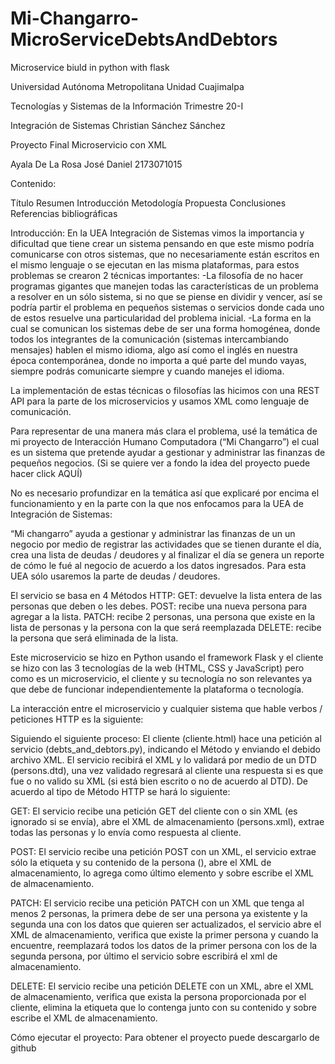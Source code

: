 # Mi-Changarro-MicroServiceDebtsAndDebtors
Microservice biuld in python with flask

Universidad Autónoma Metropolitana
Unidad Cuajimalpa

Tecnologías y Sistemas de la Información
Trimestre 20-I

Integración de Sistemas
Christian Sánchez Sánchez

Proyecto Final
Microservicio con XML

Ayala De La Rosa José Daniel
2173071015

Contenido:

Título
Resumen
Introducción
Metodología
Propuesta
Conclusiones
Referencias bibliográficas














Introducción: 
En la UEA Integración de Sistemas vimos la importancia y dificultad que tiene crear un sistema pensando en que este mismo podría comunicarse con otros sistemas, que no necesariamente están escritos en el mismo lenguaje o se ejecutan en las misma plataformas, para estos problemas se crearon 2 técnicas importantes:
-La filosofía de no hacer programas gigantes que manejen todas las características de un problema a resolver en un sólo sistema, si no que se piense en dividir y vencer, así se podría partir el problema en pequeños sistemas o servicios donde cada uno de estos resuelve una particularidad del problema inicial.
-La forma en la cual se comunican los sistemas debe de ser una forma homogénea, donde todos los integrantes de la comunicación (sistemas intercambiando mensajes) hablen el mismo idioma, algo así como el inglés en nuestra época contemporánea, donde no importa a qué parte del mundo vayas, siempre podrás comunicarte siempre y cuando manejes el idioma.

La implementación de estas técnicas o filosofías las hicimos con una REST API para la parte de los microservicios y usamos XML como lenguaje de comunicación.

Para representar de una manera más clara el problema, usé la temática de mi proyecto de Interacción Humano Computadora (“Mi Changarro”)  el cual es un sistema que pretende ayudar a gestionar y administrar las finanzas de pequeños negocios.
(Si se quiere ver a fondo la idea del proyecto puede hacer click AQUÍ)

No es necesario profundizar en la temática así que explicaré por encima el funcionamiento y en la parte con la que nos enfocamos para la UEA de Integración de Sistemas:

“Mi changarro” ayuda a gestionar y administrar las finanzas de un un negocio por medio de registrar las actividades que se tienen durante el día, crea una lista de deudas / deudores y al finalizar el día se genera un reporte de cómo le fué al negocio de acuerdo a los datos ingresados.
Para esta UEA sólo usaremos la parte de deudas / deudores.

El servicio se basa en 4 Métodos HTTP:
GET: devuelve la lista entera de las personas que deben o les debes.
POST: recibe una nueva persona para agregar a la lista.
PATCH: recibe 2 personas, una persona que existe en la lista de personas y la persona con la que será reemplazada
DELETE: recibe la persona que será eliminada de la lista.

Este microservicio se hizo en Python usando el framework Flask y el cliente se hizo con las 3 tecnologías de la web (HTML, CSS y JavaScript) pero como es un microservicio, el cliente y su tecnología no son relevantes ya que debe de funcionar independientemente la plataforma o tecnología.

La interacción entre el microservicio y cualquier sistema que hable verbos / peticiones HTTP es la siguiente:

Siguiendo el siguiente proceso:
El cliente (cliente.html) hace una petición al servicio (debts_and_debtors.py), indicando el Método y enviando el debido archivo XML.
El servicio recibirá el XML y lo validará por medio de un DTD (persons.dtd), una vez validado regresará al cliente una respuesta si es que fue o no valido su XML (si está bien escrito o no de acuerdo al DTD).
De acuerdo al tipo de Método HTTP se hará lo siguiente:

GET: El servicio recibe una petición GET del cliente con o sin XML (es ignorado si se envía), abre el XML de almacenamiento (persons.xml), extrae todas las personas y lo envía como respuesta al cliente.

POST: El servicio recibe una petición POST con un XML, el servicio extrae sólo la etiqueta y su contenido de la persona (<person>), abre el XML de almacenamiento, lo agrega como último elemento y sobre escribe el XML de almacenamiento.

PATCH: El servicio recibe una petición PATCH con un XML que tenga al menos 2 personas, la primera debe de ser una persona ya existente y la segunda una con los datos que quieren ser actualizados, el servicio abre el XML de almacenamiento, verifica que existe la primer persona y cuando la encuentre, reemplazará todos los datos de la primer persona con los de la segunda persona, por último el servicio sobre escribirá el xml de almacenamiento.

DELETE: El servicio recibe una petición DELETE con un XML, abre el XML de almacenamiento, verifica que exista la persona proporcionada por el cliente, elimina la etiqueta que lo contenga junto con su contenido y sobre escribe el XML de almacenamiento.

Cómo ejecutar el proyecto:
Para obtener el proyecto puede descargarlo de github

